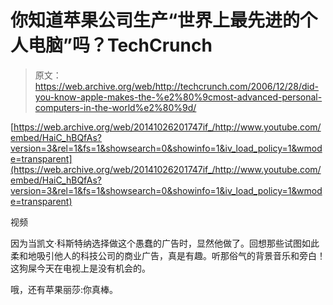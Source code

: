 # 你知道苹果公司生产“世界上最先进的个人电脑”吗？TechCrunch

> 原文：<https://web.archive.org/web/http://techcrunch.com/2006/12/28/did-you-know-apple-makes-the-%e2%80%9cmost-advanced-personal-computers-in-the-world%e2%80%9d/>

 [https://web.archive.org/web/20141026201747if_/http://www.youtube.com/embed/HaiC_hBQfAs?version=3&rel=1&fs=1&showsearch=0&showinfo=1&iv_load_policy=1&wmode=transparent](https://web.archive.org/web/20141026201747if_/http://www.youtube.com/embed/HaiC_hBQfAs?version=3&rel=1&fs=1&showsearch=0&showinfo=1&iv_load_policy=1&wmode=transparent)

视频

因为当凯文·科斯特纳选择做这个愚蠢的广告时，显然他做了。回想那些试图如此柔和地吸引他人的科技公司的商业广告，真是有趣。听那俗气的背景音乐和旁白！这狗屎今天在电视上是没有机会的。

哦，还有苹果丽莎:你真棒。